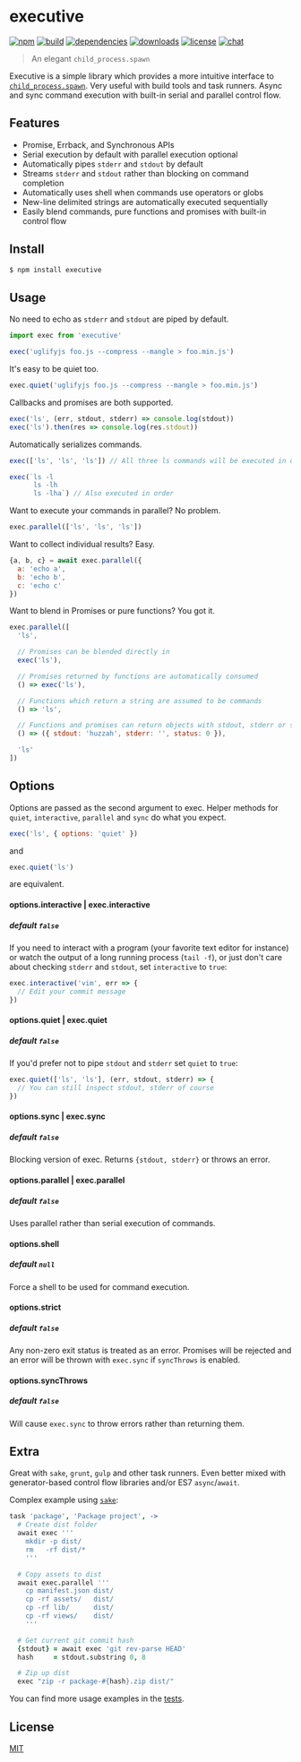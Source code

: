 # executive

[![npm][npm-img]][npm-url]
[![build][build-img]][build-url]
[![dependencies][dependencies-img]][dependencies-url]
[![downloads][downloads-img]][downloads-url]
[![license][license-img]][license-url]
[![chat][chat-img]][chat-url]

> An elegant `child_process.spawn`

Executive is a simple library which provides a more intuitive interface to
[`child_process.spawn`][child_process]. Very useful with build tools and task
runners. Async and sync command execution with built-in serial and parallel
control flow.

## Features
- Promise, Errback, and Synchronous APIs
- Serial execution by default with parallel execution optional
- Automatically pipes `stderr` and `stdout` by default
- Streams `stderr` and `stdout` rather than blocking on command completion
- Automatically uses shell when commands use operators or globs
- New-line delimited strings are automatically executed sequentially
- Easily blend commands, pure functions and promises with built-in control flow

## Install
```bash
$ npm install executive
```

## Usage

No need to echo as `stderr` and `stdout` are piped by default.

```javascript
import exec from 'executive'

exec('uglifyjs foo.js --compress --mangle > foo.min.js')
```

It's easy to be quiet too.
```javascript
exec.quiet('uglifyjs foo.js --compress --mangle > foo.min.js')
```

Callbacks and promises are both supported.
```javascript
exec('ls', (err, stdout, stderr) => console.log(stdout))
exec('ls').then(res => console.log(res.stdout))
```

Automatically serializes commands.

```javascript
exec(['ls', 'ls', 'ls']) // All three ls commands will be executed in order

exec(`ls -l
      ls -lh
      ls -lha`) // Also executed in order
```

Want to execute your commands in parallel? No problem.
```javascript
exec.parallel(['ls', 'ls', 'ls'])
```

Want to collect individual results? Easy.
```javascript
{a, b, c} = await exec.parallel({
  a: 'echo a',
  b: 'echo b',
  c: 'echo c'
})
```

Want to blend in Promises or pure functions? You got it.
```javascript
exec.parallel([
  'ls',

  // Promises can be blended directly in
  exec('ls'),

  // Promises returned by functions are automatically consumed
  () => exec('ls'),

  // Functions which return a string are assumed to be commands
  () => 'ls',

  // Functions and promises can return objects with stdout, stderr or status
  () => ({ stdout: 'huzzah', stderr: '', status: 0 }),

  'ls'
])

```

## Options
Options are passed as the second argument to exec. Helper methods for
`quiet`, `interactive`, `parallel` and `sync` do what you expect.

```javascript
exec('ls', { options: 'quiet' })
```

and

```javascript
exec.quiet('ls')
```

are equivalent.

#### options.interactive | exec.interactive
##### default `false`

If you need to interact with a program (your favorite text editor for instance)
or watch the output of a long running process (`tail -f`), or just don't care
about checking `stderr` and `stdout`, set `interactive` to `true`:

```javascript
exec.interactive('vim', err => {
  // Edit your commit message
})
```

#### options.quiet | exec.quiet
##### default `false`

If you'd prefer not to pipe `stdout` and `stderr` set `quiet` to `true`:

```javascript
exec.quiet(['ls', 'ls'], (err, stdout, stderr) => {
  // You can still inspect stdout, stderr of course
})
```

#### options.sync | exec.sync
##### default `false`
Blocking version of exec. Returns `{stdout, stderr}` or throws an error.

#### options.parallel | exec.parallel
##### default `false`
Uses parallel rather than serial execution of commands.

#### options.shell
##### default `null`
Force a shell to be used for command execution.

#### options.strict
##### default `false`
Any non-zero exit status is treated as an error. Promises will be rejected and
an error will be thrown with `exec.sync` if `syncThrows` is enabled.

#### options.syncThrows
##### default `false`
Will cause `exec.sync` to throw errors rather than returning them.

## Extra
Great with `sake`, `grunt`, `gulp` and other task runners. Even better mixed
with generator-based control flow libraries and/or ES7 `async`/`await`.

Complex example using [`sake`](http://github.com/sakejs/sake-cli):

```coffeescript
task 'package', 'Package project', ->
  # Create dist folder
  await exec '''
    mkdir -p dist/
    rm   -rf dist/*
    '''

  # Copy assets to dist
  await exec.parallel '''
    cp manifest.json dist/
    cp -rf assets/   dist/
    cp -rf lib/      dist/
    cp -rf views/    dist/
    '''

  # Get current git commit hash
  {stdout} = await exec 'git rev-parse HEAD'
  hash     = stdout.substring 0, 8

  # Zip up dist
  exec "zip -r package-#{hash}.zip dist/"
```

You can find more usage examples in the [tests](test/test.coffee).

## License
[MIT][license-url]

[child_process]:    https://nodejs.org/api/child_process.html

[build-img]:        https://img.shields.io/travis/zeekay/executive.svg
[build-url]:        https://travis-ci.org/zeekay/executive
[chat-img]:         https://badges.gitter.im/join-chat.svg
[chat-url]:         https://gitter.im/zeekay/hi
[coverage-img]:     https://coveralls.io/repos/zeekay/executive/badge.svg?branch=master&service=github
[coverage-url]:     https://coveralls.io/github/zeekay/executive?branch=master
[dependencies-img]: https://david-dm.org/zeekay/executive.svg
[dependencies-url]: https://david-dm.org/zeekay/executive
[downloads-img]:    https://img.shields.io/npm/dm/executive.svg
[downloads-url]:    http://badge.fury.io/js/executive
[license-img]:      https://img.shields.io/npm/l/executive.svg
[license-url]:      https://github.com/zeekay/executive/blob/master/LICENSE
[npm-img]:          https://img.shields.io/npm/v/executive.svg
[npm-url]:          https://www.npmjs.com/package/executive
